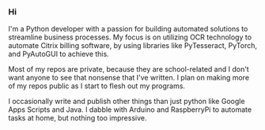### Hi

I'm a Python developer with a passion for building automated solutions to streamline business processes. My focus is on utilizing OCR technology to automate Citrix billing software, by using libraries like PyTesseract, PyTorch, and PyAutoGUI to achieve this.

Most of my repos are private, because they are school-related and I don't want anyone to see that nonsense that I've written.
I plan on making more of my repos public as I start to flesh out my programs.

I occasionally write and publish other things than just python like Google Apps Scripts and Java.
I dabble with Arduino and RaspberryPi to automate tasks at home, but nothing too impressive. 



